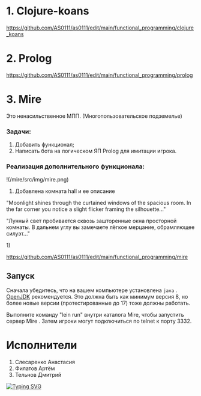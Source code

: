 # 1. Clojure-koans
https://github.com/AS0111/as0111/edit/main/functional_programming/clojure_koans

# 2. Prolog
https://github.com/AS0111/as0111/edit/main/functional_programming/prolog

# 3. Mire
Это ненасильственное МПП. (Многопользовательское подземелье)

### Задачи:
1) Добавить функционал;
2) Написать бота на логическом ЯП Prolog для имитации игрока.

### Реализация дополнительного функционала:


   !(/mire/src/img/mire.png)


1) Добавлена комната hall и ее описание
<p align="center">
   <p>"Moonlight shines through the curtained windows of the spacious room.
In the far corner you notice a slight flicker framing the silhouette..."</p>
   <p>"Лунный свет пробивается сквозь зашторенные окна просторной комнаты.
В дальнем углу вы замечаете лёгкое мерцание, обрамляющее силуэт..."</p>
</p>
1)



https://github.com/AS0111/as0111/edit/main/functional_programming/mire

## Запуск

Сначала убедитесь, что на вашем компьютере установлена `java`
. [OpenJDK](https://adoptopenjdk.net ) рекомендуется. Это должна
быть как минимум версия 8, но более новые версии (протестированные до 17) тоже должны работать.

Выполните команду "lein run" внутри каталога Mire, чтобы запустить сервер Mire
. Затем игроки могут подключиться по telnet к порту 3332.

# Исполнители

1. Слесаренко Анастасия
2. Филатов Артём
3. Тельнов Дмитрий

[![Typing SVG](https://readme-typing-svg.herokuapp.com?color=%2336BCF7&lines=Computer+science+student)](https://git.io/typing-svg)



